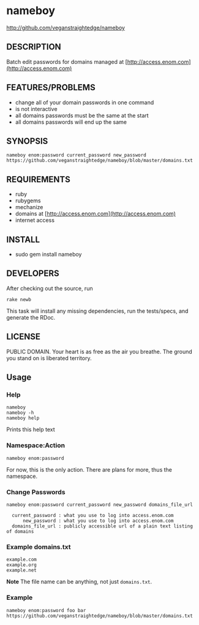 # nameboy

http://github.com/veganstraightedge/nameboy

## DESCRIPTION

Batch edit passwords for domains managed at
[http://access.enom.com](http://access.enom.com)

## FEATURES/PROBLEMS

* change all of your domain passwords in one command
* is not interactive
* all domains passwords must be the same at the start
* all domains passwords will end up the same

## SYNOPSIS

    nameboy enom:password current_password new_password https://github.com/veganstraightedge/nameboy/blob/master/domains.txt

## REQUIREMENTS

* ruby
* rubygems
* mechanize
* domains at [http://access.enom.com](http://access.enom.com)
* internet access

## INSTALL

* sudo gem install nameboy

## DEVELOPERS

After checking out the source, run

    rake newb

This task will install any missing dependencies, run the tests/specs,
and generate the RDoc.

## LICENSE

PUBLIC DOMAIN.
Your heart is as free as the air you breathe.
The ground you stand on is liberated territory.

## Usage

### Help

    nameboy
    nameboy -h
    nameboy help

Prints this help text

### Namespace:Action

    nameboy enom:password

For now, this is the only action.
There are plans for more, thus the namespace.

### Change Passwords

    nameboy enom:password current_password new_password domains_file_url

      current_password : what you use to log into access.enom.com
          new_password : what you use to log into access.enom.com
      domains_file_url : publicly accessible url of a plain text listing of domains

### Example domains.txt

    example.com
    example.org
    example.net

**Note** The file name can be anything, not just `domains.txt`.

### Example

    nameboy enom:password foo bar https://github.com/veganstraightedge/nameboy/blob/master/domains.txt

